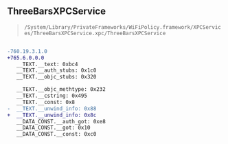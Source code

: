 ## ThreeBarsXPCService

> `/System/Library/PrivateFrameworks/WiFiPolicy.framework/XPCServices/ThreeBarsXPCService.xpc/ThreeBarsXPCService`

```diff

-760.19.3.1.0
+765.6.0.0.0
   __TEXT.__text: 0xbc4
   __TEXT.__auth_stubs: 0x1c0
   __TEXT.__objc_stubs: 0x320

   __TEXT.__objc_methtype: 0x232
   __TEXT.__cstring: 0x495
   __TEXT.__const: 0x8
-  __TEXT.__unwind_info: 0x88
+  __TEXT.__unwind_info: 0x8c
   __DATA_CONST.__auth_got: 0xe8
   __DATA_CONST.__got: 0x10
   __DATA_CONST.__const: 0xc0

```
